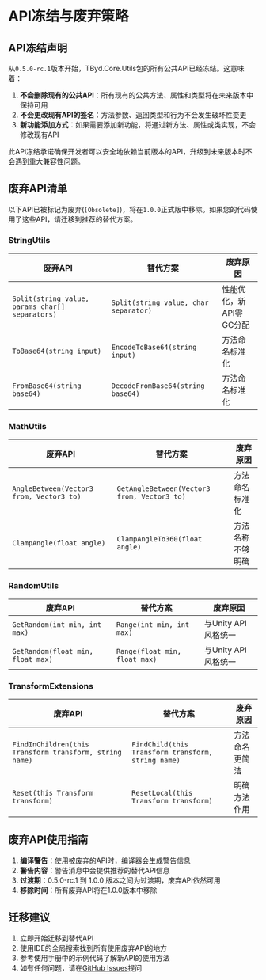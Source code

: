 # API冻结与废弃策略

## API冻结声明

从`0.5.0-rc.1`版本开始，TByd.Core.Utils包的所有公共API已经冻结。这意味着：

1. **不会删除现有的公共API**：所有现有的公共方法、属性和类型将在未来版本中保持可用
2. **不会更改现有API的签名**：方法参数、返回类型和行为不会发生破坏性变更
3. **新功能添加方式**：如果需要添加新功能，将通过新方法、属性或类实现，不会修改现有API

此API冻结承诺确保开发者可以安全地依赖当前版本的API，升级到未来版本时不会遇到重大兼容性问题。

## 废弃API清单

以下API已被标记为废弃(`[Obsolete]`)，将在`1.0.0`正式版中移除。如果您的代码使用了这些API，请迁移到推荐的替代方案。

### StringUtils

| 废弃API | 替代方案 | 废弃原因 |
|---------|----------|----------|
| `Split(string value, params char[] separators)` | `Split(string value, char separator)` | 性能优化，新API零GC分配 |
| `ToBase64(string input)` | `EncodeToBase64(string input)` | 方法命名标准化 |
| `FromBase64(string base64)` | `DecodeFromBase64(string base64)` | 方法命名标准化 |

### MathUtils

| 废弃API | 替代方案 | 废弃原因 |
|---------|----------|----------|
| `AngleBetween(Vector3 from, Vector3 to)` | `GetAngleBetween(Vector3 from, Vector3 to)` | 方法命名标准化 |
| `ClampAngle(float angle)` | `ClampAngleTo360(float angle)` | 方法名称不够明确 |

### RandomUtils

| 废弃API | 替代方案 | 废弃原因 |
|---------|----------|----------|
| `GetRandom(int min, int max)` | `Range(int min, int max)` | 与Unity API风格统一 |
| `GetRandom(float min, float max)` | `Range(float min, float max)` | 与Unity API风格统一 |

### TransformExtensions

| 废弃API | 替代方案 | 废弃原因 |
|---------|----------|----------|
| `FindInChildren(this Transform transform, string name)` | `FindChild(this Transform transform, string name)` | 方法命名更简洁 |
| `Reset(this Transform transform)` | `ResetLocal(this Transform transform)` | 明确方法作用 |

## 废弃API使用指南

1. **编译警告**：使用被废弃的API时，编译器会生成警告信息
2. **警告内容**：警告消息中会提供推荐的替代API信息
3. **过渡期**：0.5.0-rc.1 到 1.0.0 版本之间为过渡期，废弃API依然可用
4. **移除时间**：所有废弃API将在1.0.0版本中移除

## 迁移建议

1. 立即开始迁移到替代API
2. 使用IDE的全局搜索找到所有使用废弃API的地方
3. 参考使用手册中的示例代码了解新API的使用方法
4. 如有任何问题，请在[GitHub Issues](https://github.com/Tianyuyuyuyuyuyu/TByd/issues)提问 